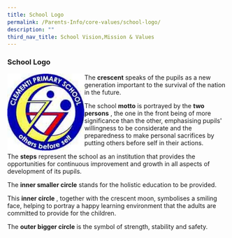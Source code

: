 ```yaml
---
title: School Logo
permalink: /Parents-Info/core-values/school-logo/
description: ""
third_nav_title: School Vision,Mission & Values
---
```

### School Logo

<img src="/images/sch%20logo.jpg" 
     style="width:35%" align=left>
		 
The **crescent** speaks of the pupils as a new generation important to the survival of the nation in the future.

The school **motto** is portrayed by the **two persons** , the one in the front being of more significance than the other, emphasising pupils' willingness to be considerate and the preparedness to make personal sacrifices by putting others before self in their actions.

The **steps** represent the school as an institution that provides the opportunities for continuous improvement and growth in all aspects of development of its pupils.

The **inner smaller circle** stands for the holistic education to be provided.

This **inner circle** , together with the crescent moon, symbolises a smiling face, helping to portray a happy learning environment that the adults are committed to provide for the children.

The **outer bigger circle** is the symbol of strength, stability and safety.